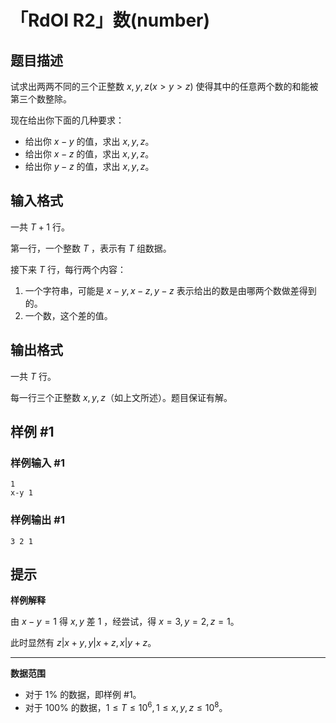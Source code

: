 # 「RdOI R2」数(number)

## 题目描述

试求出两两不同的三个正整数 $x,y,z(x\gt y\gt z)$ 使得其中的任意两个数的和能被第三个数整除。

现在给出你下面的几种要求：

- 给出你 $x-y$ 的值，求出 $x,y,z$。
- 给出你 $x-z$ 的值，求出 $x,y,z$。
- 给出你 $y-z$ 的值，求出 $x,y,z$。

## 输入格式

一共 $T+1$ 行。

第一行，一个整数 $T$ ，表示有 $T$ 组数据。

接下来 $T$ 行，每行两个内容：

1. 一个字符串，可能是 $x-y,x-z,y-z$ 表示给出的数是由哪两个数做差得到的。
2. 一个数，这个差的值。

## 输出格式

一共 $T$ 行。

每一行三个正整数 $x,y,z$（如上文所述）。题目保证有解。

## 样例 #1

### 样例输入 #1
```
1
x-y 1
```

### 样例输出 #1

```
3 2 1
```

## 提示

**样例解释**

由 $x-y=1$ 得 $x,y$ 差 $1$ ，经尝试，得 $x=3,y=2,z=1$。

此时显然有 $z|x+y,y|x+z,x|y+z$。

---

**数据范围**

- 对于 $1\%$ 的数据，即样例 \#1。
- 对于 $100\%$ 的数据，$1\le T\le 10^6,1\le x,y,z\le10^8$。
